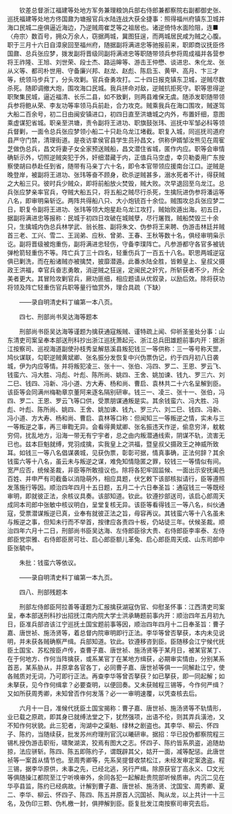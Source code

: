 <!-- { "loadSidebar": true } -->
　　钦差总督浙江福建等处地方军务兼理粮饷兵部右侍郎兼都察院右副都御史张、巡抚福建等处地方佟国鼐为塘报官兵水陆连战大获全捷事：照得福州府镇东卫城并海口民城二座俱逼近海边，乃逆贼周崔芝等之祖居也。诸逆倚恃水面险阻，连■〈舟宗〉数百号，拥众万余人，窃据两城，冀图狂逞，而两城居民咸为贼之心腹。职于三月十六日自漳泉回至福州府，随据副将满进忠等驰报前来，职即商议抚臣佟国鼐、总兵张应梦，拨发副将晋级同副将满进忠等职随带领兵参将周成福并各营参将王祚隆、王旭、刘世荣、段士杰、路运皞等、游击王仲懋、谈进忠、朱化龙、张从义等、都司朴世用、守备廉兴邦、赵龙、赵彪、陈启玉、黄甲、高月、卞三才等，统领马步兵丁，分头攻剿。官兵奋勇攻打。二十四日报克镇东卫城，逆贼尽数杀死。随即调撤大炮，围攻海口民城。我兵拼命对敌，逆贼抗拒死守。职等思得逆职聚集民城，逼近福清、长乐二县，如不致剿，则两县难保无虞。随添发职随带领兵参将鲍从荣、李友功等率领马兵前赴，合力攻克。贼乘我兵在海口围攻，贼遂驾大船二百余号，初二日由闽安镇进口，初四日直至洪塘城之内外，布置奸细，意图乘虚谋犯省城。职亲至洪塘，责令副将王进功、职旗鼓张玮、巡抚中军邹必科等领兵督剿，一面令总兵张应梦领小船二十只赴乌龙江堵截。职复入城，同巡抚司道府县严守门禁，清理街道。是夜访拿侯官县学生员孙昌文，供称伊婿邹汝熊见在周寉芝做伪总兵，昌文将妻子女全家预送贼船，昌文潜住省城，匿作内应。职等会审情确斩示外，切照逆贼突犯于外，奸细潜藏于内，正值兵马空虚，幸贝勒委用广东按察使胡曰恭赴任到省，随带有马亲丁六十名，即令本官带领应援南台江口。逆贼是晚登岸，被副将王进功、张玮等奋不顾身，砍杀逆贼甚多，溺水死者不计，得获贼之大船三只。彼时兵少贼众，即将前船放火焚毁，贼大败。次早退回至乌龙江。总兵张应梦亲率官兵，夺贼大船五只，将五船之贼尽行杀死，生擒阮进伪参将潘运等八名，即审明枭斩讫。两阵共得船八只、大小炮铳百十余位。贼围攻总兵张应梦二日，职复令副将王进功、张玮等领大炮星赴乌龙江攻打，贼始败遁出海。初五日，据副将满进忠等报称：民城于初四日攻破在城贼孽，尽行屠戮，贼船焚毁三十余只，生擒城内伪总兵林学武、翁长胜、副将朱文、伪参将王来聘、伪游击林廷并贼首三老、工兴、雪二、王润弟、应秋、曾弟、王春、王秋等数十名，俱经审明枭示讫。副将晋级被炮重伤，副将满进忠轻伤，守备李璞阵亡。凡参游都守各官多被铳弹枪箭轻重伤不等。阵亡兵丁三十四名，轻重伤兵丁一百五十八名。职思两城逆寇俱已剿洗，而在船诸贼亦被擒焚，披靡潜遁。此番水陆全胜，皆赖皇上、皇叔父摄政王洪福，幸官兵奋志勇敢，消逆贼之狂逞，定闽民之奸宄，所斩获者不少，所全美者更大。其冒险攻剿官兵，厥功匪细，相应题请从优叙录，以励后效。除将获功将领及阵亡轻重伤官兵职等量行恤赏外，理合具疏（下缺）

　　——录自明清史料丁编第一本八页。

　　四七、刑部尚书吴达海等题本

　　刑部尚书臣吴达海等谨题为擒获通寇叛贼、谨特疏上闻、仰祈圣鉴处分事：山东清吏司案呈奉本部送刑科抄出浙江巡抚萧起元、浙江总兵田雄题前事内开：据浙江按察司、巡视海道副使孙枝秀呈解慈溪县叛犯钱三一等供称：三一等号称天罡，鸠伙谋联，勾职逆贼黄斌卿、张名振分发恢复中兴伪票伪记，约于四月初八日袭城，伊为内应等情。并将叛犯凌三、张十一、张伯、冯四、罗二、王恩、罗云飞、钱蛮六、冯大胜、冯彪、叶彪、陈所尚、姚四、王舍、姚加谏、钱九、罗三六、刘二巳、钱四、冯新、冯小道、方大寿、杨和尚、曹启、袁林共二十六名呈解到臣。该臣等会同满州梅勒章京董阿来逐名隔别研审。钱三一、凌三、张十一、张伯，冯四、罗二、王恩、罗云飞等口供，受票朋谋通叛是实。其余钱蛮六、冯大胜、冯彪、叶彪、陈所尚、姚四、王舍、姚加谏、钱九、罗三六、刘二巳、钱四、冯新、冯小道、方大寿、杨和尚、曹启、袁林等口称：但闻知三一等叛逆之情，实未与三一等叛逆之事，再三审鞫无异。会看得黄斌卿、张名振违天作逆，偷息穷洋，躭躭穷伺，扰乱地方，沿海一带无有宁宇者，总之由内叛潜通线索，阴谋不轨，流害无已也。兹本巨魁就缚，党羽成擒，实我皇上之洪福，暨皇叔父摄政王之神威所致耳。如钱三一等八名倡谋袭城，见获伪票，彰彰可据，情真事确，正法何辞？其余钱蛮六等十八名，虽云未与叛逆之谋，难免知情隐匿之罪，较钱三一等情似有间。宽严应否，统候圣裁，非臣等所敢擅议也。除将各犯牢固监候、一面出示安抚阖邑百姓、并申严有司截备以消隐萌外，相应具题，伏乞敕下该部核拟请行，臣等遵照发落施行等因。顺治四年四月十五日题，五月二十六日奉圣旨：通寇钱三一等既经审明，即就彼正法，余核议具奏。该部知道。钦此。钦遵抄部送司，该启心郎周天成同本司郎中张敏中核议明白，呈堂复核无异。该臣等看得钱三一等八名，纠伙通寇，受票潜谋叛逆已真，业奉有就彼正法之旨，毋容再议。其钱蛮六等十八名虽未与叛逆之事，但知未行而不举首，按律应各责四十板，仍站徒三年。伏候圣裁。顺治四年六月十二日，刑部尚书臣吴达海、左侍郎臣徐大贵、右侍郎臣李率泰、左侍郎臣党崇雅、右侍郎臣房可壮、启心郎臣额儿革兔、启心郎臣周天成、山东司郎中臣张毓中。

　　朱批：钱蛮六等依议。

　　——录自明清史料丁编第一本九页。

　　四八、刑部残题本

　　刑部左侍郎臣阿拉善等谨题为汇报擒获湖寇伪官、仰慰圣怀事：江西清吏司案呈，奉本部送刑科抄出招抚江南内院大学士洪承畴题前事内开：顺治四年五月初九日，臣准兵部咨该江宁巡抚土国宝题前事等因，顺治四年四月十二日奉圣旨：曹子嘉、唐世祯、施汤贤等，着总督内院审明即行正法。李华等曾否拏获，本内未见说明，并未获各贼确察严缉。兵部知道。钦此。钦遵移咨到臣。臣随移会江宁候代抚臣土国宝、苏松按臣卢传，查曹子嘉、唐世祯、施汤贤等于某月日，被某官某丁、在于何地方、作何当阵擒获，或系某官丁在某地方缉获，必期审实情由，分别某系首恶，某系胁从，并原拿各官各丁，必同曹子嘉、唐世祯等俱一一同解赴江宁，使各贼质对无词，乃可即行正法。再查李华等曾否拏获？如已拏获，即一同起解；如未拏获，见今作何缉拿？必要查明，以便回奏。又未获贼程三锡等，今作何严缉？又如所获周秀卿，未知曾否作何发落？必一一审明速覆，以凭查核去后。

　　六月十一日，准候代抚臣土国宝揭称：曹子嘉、唐世祯、施汤贤等不轨情形，业已载之原疏，即其身已就缚法堂之下，犹然强项，出语不伦，则其弄兵潢池，又不知作何状貌。此三犯者，洵湖中之渠魁、绿林之剧盗也。其李华、柳云、怀四子、陈约，当随续获，批发苏州府理刑官沉以曦研审。据招：华已投伪都察院程三锡札授伪游击职衔，啸聚湖滨，狡焉有图大之志。怀四子、陈约皆系夙盗，追随劫掠，法应骈斩。陈四、陈五即陈约子，谓既辟其父，姑开一面，减等配惩。此唐世祯等一案首从情节也。至周秀卿等，先系吴提督收禁松江，未经发审定案逸盗。程三锡，据李华原供，未事之先，已经北逃，另行严缉。除原获官丁高永义、□文光等俱随操江都院至江宁听唤审外，余同各犯一起解赴贵院部听候质审。内沉二见在华亭县监，陈约已经病故。计解到曹子嘉、唐世祯、施汤贤、沈国宝、周秀卿、夏二、李华、柳云、怀四子、陈四、陈五并原首人沉国祯、陶从龙，以上共计一十三名，及伪印三颗、伪札檄一封，俱押解到臣。臣复批发江南按察司审究去后。

